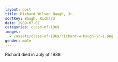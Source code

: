 ```yaml
---
layout: post
title: Richard Wilson Baugh, Jr.
sortKey: Baugh, Richard
date: 1989-07-01
categories: class-of-1969
images:
  - /assets/class-of-1969/richard-w-baugh-jr-1.png
gender: male
---
```

Richard died in July of 1989.
